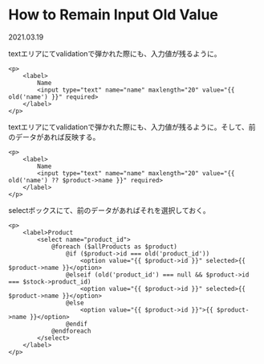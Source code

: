 # How to Remain Input Old Value

2021.03.19

textエリアにてvalidationで弾かれた際にも、入力値が残るように。
```
<p>
    <label>
        Name
        <input type="text" name="name" maxlength="20" value="{{ old('name') }}" required>
    </label>
</p>
```

textエリアにてvalidationで弾かれた際にも、入力値が残るように。そして、前のデータがあれば反映する。
```
<p>
    <label>
        Name
        <input type="text" name="name" maxlength="20" value="{{ old('name') ?? $product->name }}" required>
    </label>
</p>
```

selectボックスにて、前のデータがあればそれを選択しておく。
```
<p>
    <label>Product
        <select name="product_id">
            @foreach ($allProducts as $product)
                @if ($product->id === old('product_id'))
                    <option value="{{ $product->id }}" selected>{{ $product->name }}</option>
                @elseif (old('product_id') === null && $product->id === $stock->product_id)
                    <option value="{{ $product->id }}" selected>{{ $product->name }}</option>
                @else
                    <option value="{{ $product->id }}">{{ $product->name }}</option>
                @endif
            @endforeach
        </select>
    </label>
</p>
```
